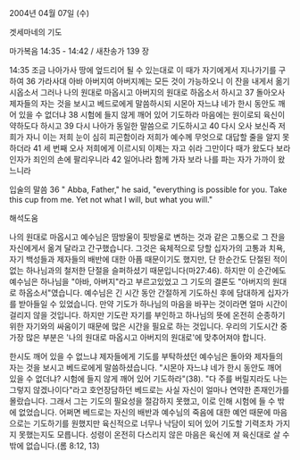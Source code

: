 2004년 04월 07일 (수)

겟세마네의 기도



마가복음 14:35 - 14:42 / 새찬송가 139 장


14:35 조금 나아가사 땅에 엎드리어 될 수 있는대로 이 때가 자기에게서 지나가기를 구하여
36 가라사대 아바 아버지여 아버지께는 모든 것이 가능하오니 이 잔을 내게서 옮기시옵소서 그러나 나의 원대로 마옵시고 아버지의 원대로 하옵소서 하시고
37 돌아오사 제자들의 자는 것을 보시고 베드로에게 말씀하시되 시몬아 자느냐 네가 한시 동안도 깨어 있을 수 없더냐
38 시험에 들지 않게 깨어 있어 기도하라 마음에는 원이로되 육신이 약하도다 하시고
39 다시 나아가 동일한 말씀으로 기도하시고
40 다시 오사 보신즉 저희가 자니 이는 저희 눈이 심히 피곤함이라 저희가 예수께 무엇으로 대답할 줄을 알지 못하더라
41 세 번째 오사 저희에게 이르시되 이제는 자고 쉬라 그만이다 때가 왔도다 보라 인자가 죄인의 손에 팔리우니라
42 일어나라 함께 가자 보라 나를 파는 자가 가까이 왔느니라

입술의 말씀
36 " Abba, Father," he said, "everything is possible for you.  Take this cup from me.  Yet not what I will, but what you will."

해석도움





나의 원대로 마옵시고
예수님은 땀방울이 핏방울로 변하는 것과 같은 고통으로 그 잔을 자신에게서 옮겨 달라고 간구했습니다.  그것은 육체적으로 당할 십자가의 고통과 치욕, 자기 백성들과 제자들의 배반에 대한 아픔 때문이기도 했지만, 단 한순간도 단절된 적이 없는 하나님과의 철저한 단절을 슬퍼하셨기 때문입니다(마27:46).  하지만 이 순간에도 예수님은 하나님을 "아바, 아버지"라고 부르고있었고 그 기도의 결론도 "아버지의 원대로 하옵소서"였습니다.  예수님은 긴 시간 동안 간절하게 기도하신 후에 담대하게 십자가를 받아들일 수 있었습니다.  만약 기도가 하나님의 마음을 바꾸는 것이라면 얼마 시간이 걸리지 않을 것입니다.  하지만 기도란 자기를 부인하고 하나님의 뜻에 온전히 순종하기 위한 자기와의 싸움이기 때문에 많은 시간을 필요로 하는 것입니다.  우리의 기도시간 중 가장 많은 부분은 '나의 원대로 마옵시고 아버지의 원대로'에 맞추어져야 합니다.

한시도 깨어 있을 수 없느냐
제자들에게 기도를 부탁하셨던 예수님은 돌아와 제자들의 자는 것을 보시고 베드로에게 말씀하셨습니다.  "시몬아 자느냐 네가 한시 동안도 깨어 있을 수 없더냐? 시험에 들지 않게 깨어 있어 기도하라"(38).  "다 주를 버릴지라도 나는 그렇지 않겠나이다"라고 호언장담하던 베드로는 사실 자신이 얼마나 연약한 존재인가를 몰랐습니다.  그래서 그는 기도의 필요성을 절감하지 못했고, 이로 인해 시험에 들 수 밖에 없었습니다.  어쩌면 베드로는 자신의 배반과 예수님의 죽음에 대한 예언 때문에 마음으로는 기도하기를 원했지만 육신적으로 너무나 낙담이 되어 있어 기도할 기력조차 가지지 못했는지도 모릅니다.  성령이 온전히 다스리지 않은 마음은 육신에 져 육신대로 살 수 밖에 없습니다.(롬 8:12, 13)